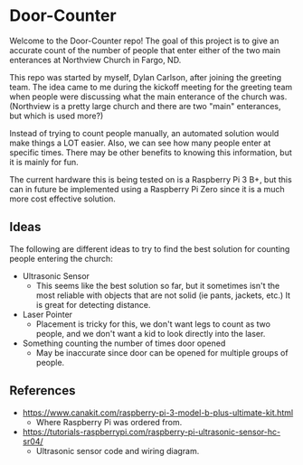 # Door-Counter

Welcome to the Door-Counter repo! The goal of this project is to give an accurate count of the number of people
that enter either of the two main enterances at Northview Church in Fargo, ND.

This repo was started by myself, Dylan Carlson, after joining the greeting team. The idea came to me during 
the kickoff meeting for the greeting team when people were discussing what the main enterance of the church was. 
(Northview is a pretty large church and there are two "main" enterances, but which is used more?)

Instead of trying to count people manually, an automated solution would make things a LOT easier. Also,
we can see how many people enter at specific times. There may be other benefits to knowing this information,
but it is mainly for fun.

The current hardware this is being tested on is a Raspberry Pi 3 B+, but this can in future be implemented
using a Raspberry Pi Zero since it is a much more cost effective solution.

## Ideas

The following are different ideas to try to find the best solution for counting people entering the church:
- Ultrasonic Sensor
    - This seems like the best solution so far, but it sometimes isn't the most reliable with objects that
    are not solid (ie pants, jackets, etc.) It is great for detecting distance.
- Laser Pointer
    - Placement is tricky for this, we don't want legs to count as two people, and we don't want a kid to look
    directly into the laser.
- Something counting the number of times door opened
    - May be inaccurate since door can be opened for multiple groups of people.

## References
- https://www.canakit.com/raspberry-pi-3-model-b-plus-ultimate-kit.html
    - Where Raspberry Pi was ordered from.
- https://tutorials-raspberrypi.com/raspberry-pi-ultrasonic-sensor-hc-sr04/
    - Ultrasonic sensor code and wiring diagram.
